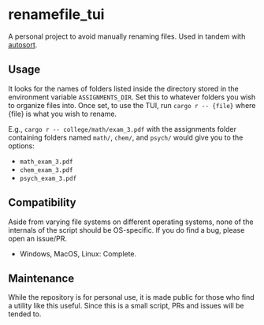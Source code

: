 # renamefile_tui
A personal project to avoid manually renaming files. Used in tandem with [autosort](github.com/anshmendiratta/autosortassignments).

## Usage
It looks for the names of folders listed inside the directory stored in the environment variable `ASSIGNMENTS_DIR`. Set this to whatever folders you wish to organize files into.
Once set, to use the TUI, run `cargo r -- {file}` where {file} is what you wish to rename.

E.g., `cargo r -- college/math/exam_3.pdf` with the assignments folder containing folders named `math/`, `chem/`, and `psych/` would give you to the options: 
- `math_exam_3.pdf`
- `chem_exam_3.pdf`
- `psych_exam_3.pdf`

## Compatibility
Aside from varying file systems on different operating systems, none of the internals of the script should be OS-specific. If you do find a bug, please open an issue/PR.

- Windows, MacOS, Linux: Complete.

## Maintenance
While the repository is for personal use, it is made public for those who find a utility like this useful. Since this is a small script, PRs and issues will be tended to.
